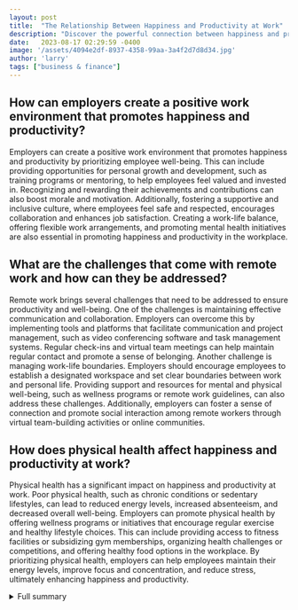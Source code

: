 ```yaml
---
layout: post
title:  "The Relationship Between Happiness and Productivity at Work"
description: "Discover the powerful connection between happiness and productivity at work, backed by recent research. Learn how to improve happiness and maximize your productivity for long-term success."
date:   2023-08-17 02:29:59 -0400
image: '/assets/4094e2df-8937-4358-99aa-3a4f2d7d8d34.jpg'
author: 'larry'
tags: ["business & finance"]
---
```


## How can employers create a positive work environment that promotes happiness and productivity?
Employers can create a positive work environment that promotes happiness and productivity by prioritizing employee well-being. This can include providing opportunities for personal growth and development, such as training programs or mentoring, to help employees feel valued and invested in. Recognizing and rewarding their achievements and contributions can also boost morale and motivation. Additionally, fostering a supportive and inclusive culture, where employees feel safe and respected, encourages collaboration and enhances job satisfaction. Creating a work-life balance, offering flexible work arrangements, and promoting mental health initiatives are also essential in promoting happiness and productivity in the workplace.

## What are the challenges that come with remote work and how can they be addressed?
Remote work brings several challenges that need to be addressed to ensure productivity and well-being. One of the challenges is maintaining effective communication and collaboration. Employers can overcome this by implementing tools and platforms that facilitate communication and project management, such as video conferencing software and task management systems. Regular check-ins and virtual team meetings can help maintain regular contact and promote a sense of belonging. Another challenge is managing work-life boundaries. Employers should encourage employees to establish a designated workspace and set clear boundaries between work and personal life. Providing support and resources for mental and physical well-being, such as wellness programs or remote work guidelines, can also address these challenges. Additionally, employers can foster a sense of connection and promote social interaction among remote workers through virtual team-building activities or online communities.

## How does physical health affect happiness and productivity at work?
Physical health has a significant impact on happiness and productivity at work. Poor physical health, such as chronic conditions or sedentary lifestyles, can lead to reduced energy levels, increased absenteeism, and decreased overall well-being. Employers can promote physical health by offering wellness programs or initiatives that encourage regular exercise and healthy lifestyle choices. This can include providing access to fitness facilities or subsidizing gym memberships, organizing health challenges or competitions, and offering healthy food options in the workplace. By prioritizing physical health, employers can help employees maintain their energy levels, improve focus and concentration, and reduce stress, ultimately enhancing happiness and productivity.


<details>
        <summary>Full summary</summary>
<p>The relationship between happiness and productivity at work has long been a topic of interest. While it is commonly believed that happier workers are more productive, recent research conducted by Jan-Emmanuel De Neve, George Ward, and Clement Bellet provides valuable insights into this relationship.</p>
<p>The study, which took place over a six-month period in the contact centres of British telecoms firm BT, found that workers were 13% more productive when they were happy. The researchers measured happiness using a weekly survey that asked workers to rate their happiness on a scale using emoji buttons. Data on attendance, call-to-sale conversion, and customer satisfaction were also tracked.</p>
<p>Interestingly, the research found that happy workers did not work more hours than their discontented colleagues. Instead, they were simply more productive within their time at work. This highlights the importance of prioritizing both happiness and fulfillment to avoid burnout and achieve long-term success.</p>
<p>To improve happiness at work, it is crucial to focus on both pleasure and growth. Finding fulfillment in your work involves accepting oneself, making the most of what one has, and being optimistic about the future. Adapting to challenges and developing meaningful relationships are also key factors in achieving happiness and fulfillment.</p>
<p>While remote work has become more prevalent, it is important to address the challenges that come with it. Remote workers often cite better work-life balance as a top reason for choosing remote work. However, non-traditional working hours can lead to increased pressure and work fatigue. Setting a schedule, creating a dedicated workspace, and maintaining a routine can help maintain productivity and balance.</p>
<p>It is essential to note the impact of health conditions on happiness and productivity. Obesity, for example, not only increases the risk of serious diseases but also has economic implications for healthcare systems and productivity costs. Taking steps to prioritize physical health, such as maintaining a proper diet and engaging in regular exercise, can contribute to overall happiness and productivity.</p>
<p>In conclusion, happiness and productivity go hand in hand. By focusing on both personal fulfillment and growth, developing meaningful relationships, and prioritizing physical health, individuals can maximize their happiness and productivity at work. By understanding the importance of these factors, employers can create a positive work environment that benefits both employees and the organization as a whole.</p>
</details>